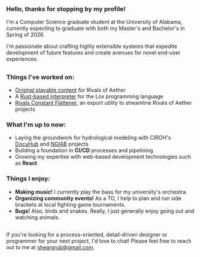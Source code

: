 ### Hello, thanks for stopping by my profile!
I'm a Computer Science graduate student at the University of Alabama, currently expecting to graduate with both my Master's and Bachelor's in Spring of 2026.

I'm passionate about crafting highly extensible systems that expedite development of future features and create avenues for novel end-user experiences.

##

### Things I've worked on:
- [Original playable content](https://steamcommunity.com/id/Sheargrub/myworkshopfiles/) for Rivals of Aether
- A [Rust-based interpreter](https://github.com/Sheargrub/crablox) for the Lox programming language
- [Rivals Constant Flattener](https://github.com/Sheargrub/rivals-constant-flattener), an export utility to streamline Rivals of Aether projects

### What I'm up to now:
- Laying the groundwork for hydrological modeling with CIROH's [DocuHub](https://github.com/CIROH-UA/ciroh-ua_website) and [NGIAB](ngiab.ciroh.org) projects
- Building a foundation in **CI/CD** processes and pipelining
- Growing my expertise with web-based development technologies such as **React**

### Things I enjoy:
- **Making music!** I currently play the bass for my university's orchestra.
- **Organizing community events!** As a TO, I help to plan and run side brackets at local fighting game tournaments.
- **Bugs!** Also, birds and snakes. Really, I just generally enjoy going out and watching animals.

## 
If you're looking for a process-oriented, detail-driven designer or programmer for your next project, I'd love to chat! Please feel free to reach out to me at sheargrub@gmail.com.
